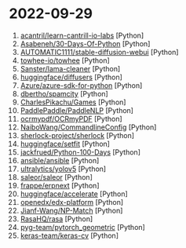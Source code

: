 # 2022-09-29

1. [acantril/learn-cantrill-io-labs](https://github.com/acantril/learn-cantrill-io-labs "Standard and Advanced Demos for learn.cantrill.io courses") [Python]
2. [Asabeneh/30-Days-Of-Python](https://github.com/Asabeneh/30-Days-Of-Python "30 days of Python programming challenge is a step-by-step guide to learn the Python programming language in 30 days. This challenge may take more than100 days, follow your own pace.") [Python]
3. [AUTOMATIC1111/stable-diffusion-webui](https://github.com/AUTOMATIC1111/stable-diffusion-webui "Stable Diffusion web UI") [Python]
4. [towhee-io/towhee](https://github.com/towhee-io/towhee "Towhee is a framework that is dedicated to making neural data processing pipelines simple and fast.") [Python]
5. [Sanster/lama-cleaner](https://github.com/Sanster/lama-cleaner "Image inpainting tool powered by SOTA AI Model") [Python]
6. [huggingface/diffusers](https://github.com/huggingface/diffusers "🤗 Diffusers: State-of-the-art diffusion models for image and audio generation in PyTorch") [Python]
7. [Azure/azure-sdk-for-python](https://github.com/Azure/azure-sdk-for-python "This repository is for active development of the Azure SDK for Python. For consumers of the SDK we recommend visiting our public developer docs at https://docs.microsoft.com/python/azure/ or our versioned developer docs at https://azure.github.io/azure-sdk-for-python.") [Python]
8. [dbertho/spamcity](https://github.com/dbertho/spamcity "Spam Numbero and make your city the most dangerous place on Earth") [Python]
9. [CharlesPikachu/Games](https://github.com/CharlesPikachu/Games "Games: Create interesting games by pure python.") [Python]
10. [PaddlePaddle/PaddleNLP](https://github.com/PaddlePaddle/PaddleNLP "Easy-to-use and powerful NLP library with Awesome model zoo, supporting wide-range of NLP tasks from research to industrial applications, including Neural Search, Question Answering, Information Extraction and Sentiment Analysis end-to-end system.") [Python]
11. [ocrmypdf/OCRmyPDF](https://github.com/ocrmypdf/OCRmyPDF "OCRmyPDF adds an OCR text layer to scanned PDF files, allowing them to be searched") [Python]
12. [NaiboWang/CommandlineConfig](https://github.com/NaiboWang/CommandlineConfig "A library for users to write (experiment in research) configurations in Python Dict or JSON format, read and write parameter value via dot . in code, while can read parameters from the command line to modify values. 一个供用户以Python Dict或JSON格式编写（科研中实验）配置的库，在代码中用点.读写属性，同时可以从命令行中读取参数配置并修改参数值。") [Python]
13. [sherlock-project/sherlock](https://github.com/sherlock-project/sherlock "🔎 Hunt down social media accounts by username across social networks") [Python]
14. [huggingface/setfit](https://github.com/huggingface/setfit "Efficient few-shot learning with Sentence Transformers") [Python]
15. [jackfrued/Python-100-Days](https://github.com/jackfrued/Python-100-Days "Python - 100天从新手到大师") [Python]
16. [ansible/ansible](https://github.com/ansible/ansible "Ansible is a radically simple IT automation platform that makes your applications and systems easier to deploy and maintain. Automate everything from code deployment to network configuration to cloud management, in a language that approaches plain English, using SSH, with no agents to install on remote systems. https://docs.ansible.com.") [Python]
17. [ultralytics/yolov5](https://github.com/ultralytics/yolov5 "YOLOv5 🚀 in PyTorch > ONNX > CoreML > TFLite") [Python]
18. [saleor/saleor](https://github.com/saleor/saleor "A modular, high performance, headless e-commerce platform built with Python, GraphQL, Django, and React.") [Python]
19. [frappe/erpnext](https://github.com/frappe/erpnext "Free and Open Source Enterprise Resource Planning (ERP)") [Python]
20. [huggingface/accelerate](https://github.com/huggingface/accelerate "🚀 A simple way to train and use PyTorch models with multi-GPU, TPU, mixed-precision") [Python]
21. [openedx/edx-platform](https://github.com/openedx/edx-platform "The Open edX LMS & Studio, powering education sites around the world!") [Python]
22. [Jianf-Wang/NP-Match](https://github.com/Jianf-Wang/NP-Match "A Pytorch implementation of ICML 2022 paper NP-Match: When Neural Processes meet Semi-Supervised Learning") [Python]
23. [RasaHQ/rasa](https://github.com/RasaHQ/rasa "💬 Open source machine learning framework to automate text- and voice-based conversations: NLU, dialogue management, connect to Slack, Facebook, and more - Create chatbots and voice assistants") [Python]
24. [pyg-team/pytorch_geometric](https://github.com/pyg-team/pytorch_geometric "Graph Neural Network Library for PyTorch") [Python]
25. [keras-team/keras-cv](https://github.com/keras-team/keras-cv "Industry-strength Computer Vision workflows with Keras") [Python]
